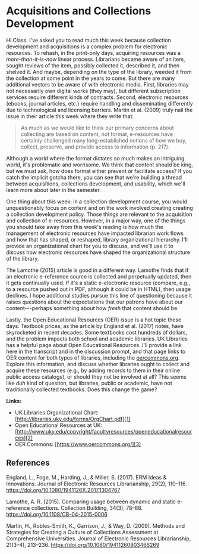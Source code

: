 # Acquisitions and Collections Development

Hi Class. I've asked you to read much this week because collection development
and acquisitions is a complex problem for electronic resources. To rehash, in
the print-only days, acquiring resources was a *more-than-it-is-now* linear
process. Librarians became aware of an item, sought reviews of the item,
possibly collected it, described it, and then shelved it. And maybe, depending
on the type of the library, weeded it from the collection at some point in the
years to come. But there are many additional vectors to be aware of with
electronic media. First, libraries may not necessarily own digital works (they
may), but different subscription services require different kinds of contracts.
Second, electronic resources (ebooks, journal articles, etc.) require handling
and disseminating differently due to technological and licensing barriers.
Martin et al. (2009) truly nail the issue in their article this week where they
write that:

> As much as we would like to think our primary concerns about collecting are
> based on content, not format, e-resources have certainly challenged many
> long-established notions of how we buy, collect, preserve, and provide access
> to information (p. 217).

Although a world where the format dictates so much makes an intriguing world,
it's problematic and worrisome. We think that content should be king, but we
must ask, how does format either prevent or facilitate access? If you catch the
implicit gotcha there, you can see that we're building a thread between
acquisitions, collections development, and usability, which we'll learn more
about later in the semester.

One thing about this week: in a collection development course, you would
unquestionably focus on content and on the work involved creating creating a
collection development policy. Those things are relevant to the acquisition and
collection of e-resources. However, in a major way, one of the things you should
take away from this week's reading is how much the management of electronic
resources have impacted librarian work flows and how that has shaped, or
reshaped, library organizational hierarchy. I'll provide an organizational chart
for you to discuss, and we'll use it to discuss how electronic resources have
shaped the organizational structure of the library.

The Lamothe (2015) article is good in a different way. Lamothe finds that if an
electronic e-reference source is collected and perpetually updated, then it gets
continually used. If it's a static e-electronic resource (compare, e.g., to a
resource pushed out in PDF, although it could be in HTML), then usage declines.
I hope additional studies pursue this line of questioning because it raises
questions about the expectations that our patrons have about our
content---perhaps something about how *fresh* that content should be.

Lastly, the Open Educational Resources (OER) issue is a hot topic these days.
Textbook prices, as the article by England et al. (2017) notes, have skyrocketed
in recent decades. Some textbooks cost hundreds of dollars, and the problem
impacts both school and academic libraries. UK Libraries has a helpful page
about Open Educational Resources. I'll provide a link here in the transcript and
in the discussion prompt, and that page links to OER content for both types of
libraries, including the [oercommons.org][3]. Explore this information, and
discuss whether libraries ought to collect and acquire these resources (e.g., by
adding records to them in their online public access catalogs), or should they
not be involved at all? This seems like *duh* kind of question, but libraries,
public or academic, have not traditionally collected textbooks. Does this change
the game?

**Links:**

- UK Libraries Organizational Chart:
  [http://libraries.uky.edu/forms/OrgChart.pdf][1]
- Open Educational Resources at UK:
  [http://www.uky.edu/copyright/facultyresources/openeducationalresources][2]
- OER Commons: [https://www.oercommons.org/][3]

[1]:http://libraries.uky.edu/forms/OrgChart.pdf
[2]:http://www.uky.edu/copyright/facultyresources/openeducationalresources
[3]:https://www.oercommons.org/

## References

England, L., Foge, M., Harding, J., & Miller, S. (2017). ERM Ideas
& Innovations. Journal of Electronic Resources Librarianship, 29(2), 110–116.
https://doi.org/10.1080/1941126X.2017.1304767

Lamothe, A. R. (2015). Comparing usage between dynamic and static e-reference
collections. Collection Building, 34(3), 78–88.
https://doi.org/10.1108/CB-04-2015-0006

Martin, H., Robles-Smith, K., Garrison, J., & Way, D. (2009). Methods and
Strategies for Creating a Culture of Collections Assessment at Comprehensive
Universities. Journal of Electronic Resources Librarianship, 21(3–4), 213–236.
https://doi.org/10.1080/19411260903466269
